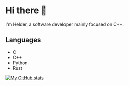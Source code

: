 # Hi there 👋

I'm Helder, a software developer mainly focused on C++.

## Languages
- C
- C++
- Python
- Rust

[![My GitHub stats](https://github-readme-stats.vercel.app/api?username=helderTZ&show_icons=true)](https://github.com/anuraghazra/github-readme-stats)

